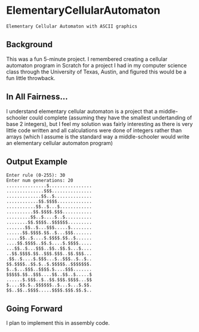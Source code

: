# ElementaryCellularAutomaton

`Elementary Cellular Automaton with ASCII graphics`

## Background
This was a fun 5-minute project. I remembered creating a cellular automaton program in Scratch for a
project I had in my computer science class through the University of Texas, Austin, and figured this would
be a fun little throwback.

## In All Fairness...
I understand elementary cellular automaton is a project that a middle-schooler could
complete (assuming they have the smallest undertanding of base 2 integers), but I feel my solution was fairly
interesting as there is very little code written and all calculations were done of integers rather than arrays 
(which I assume is the standard way a middle-schooler would write an elementary cellular automaton program)

## Output Example


    Enter rule (0-255): 30
    Enter num generations: 20
    ...............$................
    ..............$$$...............
    .............$$..$..............
    ............$$.$$$$.............
    ...........$$..$...$............
    ..........$$.$$$$.$$$...........
    .........$$..$....$..$..........
    ........$$.$$$$..$$$$$$.........
    .......$$..$...$$$.....$........
    ......$$.$$$$.$$..$...$$$.......
    .....$$..$....$.$$$$.$$..$......
    ....$$.$$$$..$$.$....$.$$$$.....
    ...$$..$...$$$..$$..$$.$...$....
    ..$$.$$$$.$$..$$$.$$$..$$.$$$...
    .$$..$....$.$$$...$..$$$..$..$..
    $$.$$$$..$$.$..$.$$$$$..$$$$$$$.
    $..$...$$$..$$$$.$....$$$.......
    $$$$$.$$..$$$....$$..$$..$.....$
    ......$.$$$..$..$$.$$$.$$$$...$$
    $....$$.$..$$$$$$..$...$...$.$$.
    $$..$$..$$$$.....$$$$.$$$.$$.$..

## Going Forward

I plan to implement this in assembly code.

